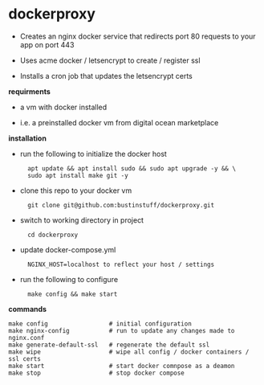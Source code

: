 # dockerproxy

- Creates an nginx docker service that redirects port 80 requests to your app on port 443

- Uses acme docker / letsencrypt to create / register ssl

- Installs a cron job that updates the letsencrypt certs

**requirments**

- a vm with docker installed

- i.e. a preinstalled docker vm from digital ocean marketplace

**installation**

- run the following to initialize the docker host

        apt update && apt install sudo && sudo apt upgrade -y && \
        sudo apt install make git -y

- clone this repo to your docker vm

        git clone git@github.com:bustinstuff/dockerproxy.git

- switch to working directory in project

        cd dockerproxy

- update docker-compose.yml

        NGINX_HOST=localhost to reflect your host / settings

- run the following to configure

        make config && make start

**commands**

    make config                 # initial configuration
    make nginx-config           # run to update any changes made to nginx.conf
    make generate-default-ssl   # regenerate the default ssl
    make wipe                   # wipe all config / docker containers / ssl certs
    make start                  # start docker comnpose as a deamon
    make stop                   # stop docker compose
